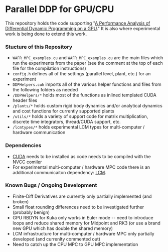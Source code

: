 # Parallel DDP for GPU/CPU #

This repository holds the code supporting "[A Performance Analysis of Differential Dynamic Programming on a GPU](https://agile.seas.harvard.edu/publications/performance-analysis-parallel-differential-dynamic-programming-gpu)." It is also where experimental work is being done to extend this work.

### Stucture of this Repository
* ```WAFR_MPC_examples.cu``` and ```WAFR_MPC_examples.cu``` are the main files which run the experiments from the paper (see the comment at the top of each file for the compilation instructions)
* ```config.h``` defines all of the settings (parallel level, plant, etc.) for an experiment
* ```DDPHelpers.cuh``` imports all of the various helper functions and files from the following folders as needed
* ```/DDPHelpers/*``` holds most of the functions as inlined templated CUDA header files
* ```/plants/*``` holds custom rigid body dynamics and/or analytical dynamics and cost functions for currently supported plants
* ```/utils/*``` holds a variety of support code for matrix multiplication, discrete time integrators, thread/CUDA support, etc.
* ```/lcmtypes/*``` holds experimental LCM types for multi-computer / hardware communication

### Dependencies
* [CUDA](https://developer.nvidia.com/cuda-zone) needs to be installed as code needs to be compiled with the NVCC comiler
* For experimental multi-computer / hardware MPC code there is an additional communicaiton dependency: [LCM](https://lcm-proj.github.io/).

### Known Bugs / Ongoing Development
* Finite-Diff Derivatives are currently only partially implemented (and broken)
* Small float rounding differences need to be investigated further (probably benign)
* GPU RBDYN for Kuka only works in Euler mode -- need to introduce loops and reduce shared memory for Midpoint and RK3 (or use a brand new GPU which has double the shared memory)
* LCM infrastructure for multi-computer / hardware MPC only partially developed (and currenlty commented out)
* Need to catch up the CPU MPC to GPU MPC implementation